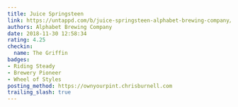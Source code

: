 ```yaml
---
title: Juice Springsteen
link: https://untappd.com/b/juice-springsteen-alphabet-brewing-company/2075762
authors: Alphabet Brewing Company
date: 2018-11-30 12:58:34
rating: 4.25
checkin:
  name: The Griffin
badges:
- Riding Steady
- Brewery Pioneer
- Wheel of Styles
posting_method: https://ownyourpint.chrisburnell.com
trailing_slash: true
---
```

